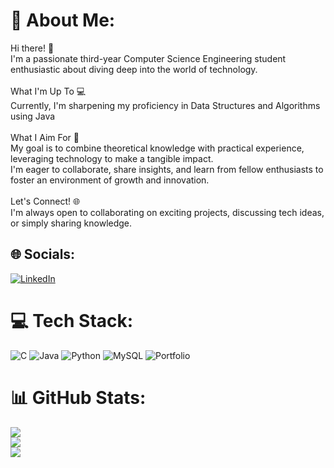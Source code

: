 # 💫 About Me:
Hi there! 👋<br>I'm a passionate third-year Computer Science Engineering student enthusiastic about diving deep into the world of technology. <br><br>What I'm Up To 💻<br>Currently, I'm sharpening my proficiency in Data Structures and Algorithms using Java<br><br>What I Aim For 🎯<br>My goal is to combine theoretical knowledge with practical experience, leveraging technology to make a tangible impact. <br>I'm eager to collaborate, share insights, and learn from fellow enthusiasts to foster an environment of growth and innovation.<br><br>Let's Connect! 🌐<br>I'm always open to collaborating on exciting projects, discussing tech ideas, or simply sharing knowledge.


## 🌐 Socials:
[![LinkedIn](https://img.shields.io/badge/LinkedIn-%230077B5.svg?logo=linkedin&logoColor=white)](https://www.linkedin.com/in/sairam-ginjupalli-17087b246)


# 💻 Tech Stack:
![C](https://img.shields.io/badge/c-%2300599C.svg?style=plastic&logo=c&logoColor=white) ![Java](https://img.shields.io/badge/java-%23ED8B00.svg?style=plastic&logo=openjdk&logoColor=white) ![Python](https://img.shields.io/badge/python-3670A0?style=plastic&logo=python&logoColor=ffdd54) ![MySQL](https://img.shields.io/badge/mysql-%2300000f.svg?style=plastic&logo=mysql&logoColor=white) ![Portfolio](https://img.shields.io/badge/Portfolio-%23000000.svg?style=plastic&logo=firefox&logoColor=#FF7139)
# 📊 GitHub Stats:
![](https://github-readme-stats.vercel.app/api?username=sairamginjupalli&theme=vision-friendly-dark&hide_border=false&include_all_commits=true&count_private=true)<br/>
![](https://github-readme-streak-stats.herokuapp.com/?user=sairamginjupalli&theme=vision-friendly-dark&hide_border=false)<br/>
![](https://github-readme-stats.vercel.app/api/top-langs/?username=sairamginjupalli&theme=vision-friendly-dark&hide_border=false&include_all_commits=true&count_private=true&layout=compact)
